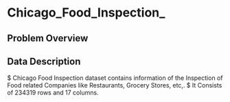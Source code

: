 # Chicago_Food_Inspection_
## Problem Overview
## Data Description
$ Chicago Food Inspection dataset contains information of the Inspection of Food related Companies like Restaurants, Grocery Stores, etc,.
$ It Consists of 234319 rows and 17 columns.
